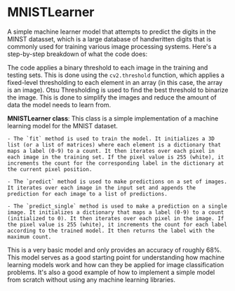 # MNISTLearner
A simple machine learner model that attempts to predict the digits in the MINST datasset, which is a large database of handwritten digits that is commonly used for training various image processing systems. Here's a step-by-step breakdown of what the code does:

The code applies a binary threshold to each image in the training and testing sets. This is done using the `cv2.threshold` function, which applies a fixed-level thresholding to each element in an array (in this case, the array is an image). Otsu Thresholding is used to find the best threshold to binarize the image. This is done to simplify the images and reduce the amount of data the model needs to learn from.

**MNISTLearner class**: This class is a simple implementation of a machine learning model for the MNIST dataset.

    - The `fit` method is used to train the model. It initializes a 3D list (or a list of matrices) where each element is a dictionary that maps a label (0-9) to a count. It then iterates over each pixel in each image in the training set. If the pixel value is 255 (white), it increments the count for the corresponding label in the dictionary at the current pixel position.

    - The `predict` method is used to make predictions on a set of images. It iterates over each image in the input set and appends the prediction for each image to a list of predictions.

    - The `predict_single` method is used to make a prediction on a single image. It initializes a dictionary that maps a label (0-9) to a count (initialized to 0). It then iterates over each pixel in the image. If the pixel value is 255 (white), it increments the count for each label according to the trained model. It then returns the label with the maximum count.


This is a very basic model and only provides an accuracy of roughly 68%. This model serves as a good starting point for understanding how machine learning models work and how can they be applied for image classification problems. It's also a good example of how to implement a simple model from scratch without using any machine learning libraries.
